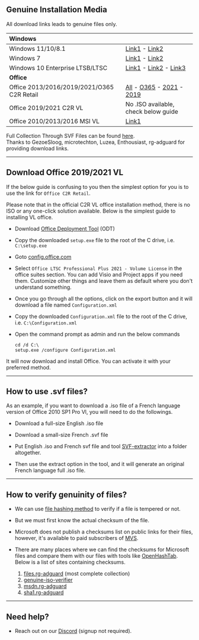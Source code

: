 ## Genuine Installation Media

All download links leads to genuine files only.

| **Windows**                                |                                                                                                                                                                                                         |
|:------------------------------------|:----------------------------------|
| Windows 11/10/8.1                          | [Link1](https://www.microsoft.com/software-download) - [Link2](https://eraseyourknees.github.io/msdl/)                                                                                                  |
| Windows 7                                  | [Link1](https://stuff.mtt-m1.workers.dev/Windows%207/) - [Link2](https://isofiles.bd581e55.workers.dev/Windows%207/)                                                                                    |
| Windows 10 Enterprise LTSB/LTSC            | [Link1](https://opendirectory.luzea.de/luzea/Windows_10_Enterprise_LTSC_2021/) - [Link2](https://stuff.mtt-m1.workers.dev/Windows%2010/) - [Link3](https://isofiles.bd581e55.workers.dev/Windows%2010/) |
| **Office**                                 |                                                                                                                                                                                                         |
| Office 2013/2016/2019/2021/O365 C2R Retail | [All](https://tb.rg-adguard.net/public.php) - [O365](https://pastebin.com/raw/f7Bvub9g) - [2021](https://pastebin.com/raw/gtua34VH) - [2019](https://pastebin.com/raw/PLhB7UnK)                         |
| Office 2019/2021 C2R VL                    | No .ISO available, check below guide                                                                                                                                                                    |
| Office 2010/2013/2016 MSI VL               | [Link1](https://opendirectory.luzea.de/Enthousiast/Office/)                                                                                                                                             |

Full Collection Through SVF Files can be found [here](https://opendirectory.luzea.de/GezoeSloog/).\
Thanks to GezoeSloog, microtechton, Luzea, Enthousiast, rg-adguard for providing download links.

------------------------------------------------------------------------

## Download Office 2019/2021 VL

If the below guide is confusing to you then the simplest option for you is to use the link for `Office C2R Retail`.

Please note that in the official C2R VL office installation method, there is no ISO or any one-click solution available. Below is the simplest guide to installing VL office.

-   Download [Office Deployment Tool](https://officecdn.microsoft.com/pr/wsus/setup.exe) (ODT)

-   Copy the downloaded `setup.exe` file to the root of the C drive, i.e. `C:\setup.exe`

-   Goto [config.office.com](https://config.office.com/deploymentsettings)

-   Select `Office LTSC Professional Plus 2021 - Volume License` in the office suites section. You can add Visio and Project apps if you need them. Customize other things and leave them as default where you don't understand something.

-   Once you go through all the options, click on the export button and it will download a file named `Configuration.xml`

-   Copy the downloaded `Configuration.xml` file to the root of the C drive, i.e. `C:\Configuration.xml`

-   Open the command prompt as admin and run the below commands

        cd /d C:\
        setup.exe /configure Configuration.xml

It will now download and install Office. You can activate it with your preferred method.

------------------------------------------------------------------------

## How to use .svf files?

As an example, if you want to download a .iso file of a French language version of Office 2010 SP1 Pro Vl, you will need to do the followings.

-   Download a full-size English .iso file

-   Download a small-size French .svf file

-   Put English .iso and French svf file and tool [SVF-extractor](https://www.softpedia.com/get/System/Back-Up-and-Recovery/SVF-eXtractor.shtml) into a folder altogether.

-   Then use the extract option in the tool, and it will generate an original French language full .iso file.

------------------------------------------------------------------------

## How to verify genuinity of files?

-   We can use [file hashing method](https://en.wikipedia.org/wiki/File_verification) to verify if a file is tempered or not.

-   But we must first know the actual checksum of the file.

-   Microsoft does not publish a checksums list on public links for their files, however, it's available to paid subscribers of [MVS](https://visualstudio.microsoft.com/subscriptions/).

-   There are many places where we can find the checksums for Microsoft files and compare them with our files with tools like [OpenHashTab](https://github.com/namazso/OpenHashTab/releases). Below is a list of sites containing checksums.

    1.  [files.rg-adguard](https://files.rg-adguard.net/) (most complete collection)
    2.  [genuine-iso-verifier](https://genuine-iso-verifier.weebly.com/)
    3.  [msdn.rg-adguard](https://msdn.rg-adguard.net/)
    4.  [sha1.rg-adguard](https://sha1.rg-adguard.net/)

------------------------------------------------------------------------

## Need help?

-   Reach out on our [Discord](https://discord.gg/gjJEfq7ux8) (signup not required).
